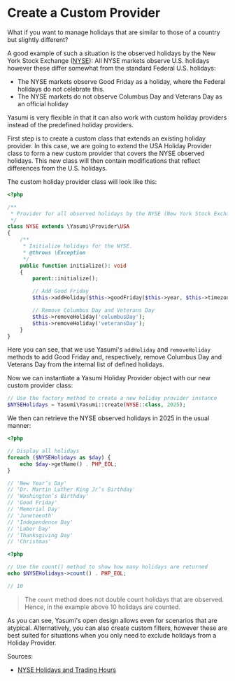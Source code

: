 # Create a Custom Provider

What if you want to manage holidays that are similar to those of a country but slightly different?

A good example of such a situation is the observed holidays by the New York Stock
Exchange ([NYSE](https://www.nyse.com/index)): All NYSE markets observe U.S. holidays however these differ somewhat from
the standard Federal U.S. holidays:

- The NYSE markets observe Good Friday as a holiday, where the Federal holidays do not celebrate this.
- The NYSE markets do not observe Columbus Day and Veterans Day as an official holiday

Yasumi is very flexible in that it can also work with custom holiday providers instead of the predefined
holiday providers.

First step is to create a custom class that extends an existing holiday provider. In this case, we are going to extend
the USA Holiday Provider class to form a new custom provider that covers the NYSE observed holidays. This new class will
then contain modifications that reflect differences from the U.S. holidays.

The custom holiday provider class will look like this:

```php
<?php

/**
 * Provider for all observed holidays by the NYSE (New York Stock Exchange)
 */
class NYSE extends \Yasumi\Provider\USA
{
    /**
     * Initialize holidays for the NYSE.
     * @throws \Exception
     */
    public function initialize(): void
    {
        parent::initialize();

        // Add Good Friday
        $this->addHoliday($this->goodFriday($this->year, $this->timezone, $this->locale));

        // Remove Columbus Day and Veterans Day
        $this->removeHoliday('columbusDay');
        $this->removeHoliday('veteransDay');
    }
}
```

Here you can see, that we use Yasumi's `addHoliday` and `removeHoliday` methods to add Good Friday and,
respectively, remove Columbus Day and Veterans Day from the internal list of defined holidays.

Now we can instantiate a Yasumi Holiday Provider object with our new custom provider class:

```php
// Use the factory method to create a new holiday provider instance
$NYSEHolidays = Yasumi\Yasumi::create(NYSE::class, 2025);
```

We then can retrieve the NYSE observed holidays in 2025 in the usual manner:

```php
<?php

// Display all holidays
foreach ($NYSEHolidays as $day) {
    echo $day->getName() . PHP_EOL;
}

// 'New Year’s Day'
// 'Dr. Martin Luther King Jr’s Birthday'
// 'Washington’s Birthday'
// 'Good Friday'
// 'Memorial Day'
// 'Juneteenth'
// 'Independence Day'
// 'Labor Day'
// 'Thanksgiving Day'
// 'Christmas'
```

```php
<?php

// Use the count() method to show how many holidays are returned
echo $NYSEHolidays->count() . PHP_EOL;

// 10
```

> The `count` method does not double count holidays that are observed. Hence, in the example above 10 holidays are counted.

As you can see, Yasumi's open design allows even for scenarios that are atypical. Alternatively, you can
also create custom filters, however these are best suited for situations when you only need to exclude holidays from a
Holiday Provider.

Sources:

* [NYSE Holidays and Trading Hours](https://www.nyse.com/markets/hours-calendars)
